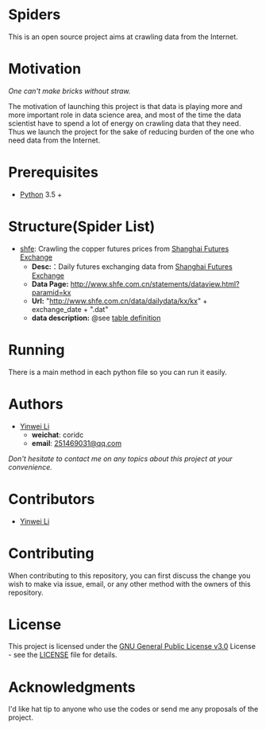 # Spiders

This is an open source project aims at crawling data from the Internet.

# Motivation

*One can't make bricks without straw.*

The motivation of launching this project is that data is playing more and more important role in data science area, and most of the time the data scientist have to spend a lot of energy on crawling data that they need. Thus we launch the project for the sake of reducing burden of the one who need data from the Internet.

# Prerequisites

- [Python](https://www.python.org/) 3.5 + 


# Structure(Spider List)

- [shfe](https://github.com/liyinwei/spiders/tree/master/shfe): Crawling the copper futures prices from [Shanghai Futures Exchange](http://www.shfe.com.cn/)
  - **Desc:**：Daily futures exchanging data from [Shanghai Futures Exchange](http://www.shfe.com.cn/)
  - **Data Page:** http://www.shfe.com.cn/statements/dataview.html?paramid=kx
  - **Url:** "http://www.shfe.com.cn/data/dailydata/kx/kx" + exchange_date + ".dat"
  - **data description:** @see [table definition](https://github.com/liyinwei/spiders/blob/master/shfe/data_desc.sql)

# Running

There is a main method in each python file so you can run it easily.


# Authors
- [Yinwei Li](https://github.com/liyinwei)
  - **weichat**: coridc
  - **email**: 251469031@qq.com

*Don't hesitate to contact me on any topics about this project at your convenience.*


# Contributors
- [Yinwei Li](https://github.com/liyinwei)


# Contributing

When contributing to this repository, you can first discuss the change you wish to make via issue, email, or any other method with the owners of this repository.


# License

This project is licensed under the [GNU General Public License v3.0](http://www.gnu.org/licenses/gpl-3.0.html) License - see the [LICENSE](https://github.com/liyinwei/copper_price_forecast/blob/master/LICENSE) file for details.

# Acknowledgments

I'd like hat tip to anyone who use the codes or send me any proposals of the project.